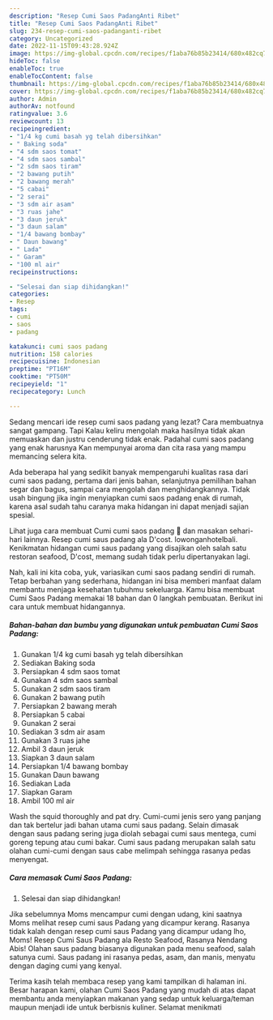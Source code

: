 ```yaml
---
description: "Resep Cumi Saos PadangAnti Ribet"
title: "Resep Cumi Saos PadangAnti Ribet"
slug: 234-resep-cumi-saos-padanganti-ribet
category: Uncategorized
date: 2022-11-15T09:43:28.924Z
image: https://img-global.cpcdn.com/recipes/f1aba76b85b23414/680x482cq70/cumi-saos-padang-foto-resep-utama.jpg
hideToc: false
enableToc: true
enableTocContent: false
thumbnail: https://img-global.cpcdn.com/recipes/f1aba76b85b23414/680x482cq70/cumi-saos-padang-foto-resep-utama.jpg
cover: https://img-global.cpcdn.com/recipes/f1aba76b85b23414/680x482cq70/cumi-saos-padang-foto-resep-utama.jpg
author: Admin
authorAv: notfound
ratingvalue: 3.6
reviewcount: 13
recipeingredient:
- "1/4 kg cumi basah yg telah dibersihkan"
- " Baking soda"
- "4 sdm saos tomat"
- "4 sdm saos sambal"
- "2 sdm saos tiram"
- "2 bawang putih"
- "2 bawang merah"
- "5 cabai"
- "2 serai"
- "3 sdm air asam"
- "3 ruas jahe"
- "3 daun jeruk"
- "3 daun salam"
- "1/4 bawang bombay"
- " Daun bawang"
- " Lada"
- " Garam"
- "100 ml air"
recipeinstructions:

- "Selesai dan siap dihidangkan!"
categories:
- Resep
tags:
- cumi
- saos
- padang

katakunci: cumi saos padang 
nutrition: 158 calories
recipecuisine: Indonesian
preptime: "PT16M"
cooktime: "PT50M"
recipeyield: "1"
recipecategory: Lunch

---
```



Sedang mencari ide resep cumi saos padang yang lezat? Cara membuatnya sangat gampang. Tapi Kalau keliru mengolah maka hasilnya tidak akan memuaskan dan justru cenderung tidak enak. Padahal cumi saos padang yang enak harusnya Kan mempunyai aroma dan cita rasa yang mampu memancing selera kita.


Ada beberapa hal yang sedikit banyak mempengaruhi kualitas rasa dari cumi saos padang, pertama dari jenis bahan, selanjutnya pemilihan bahan segar dan bagus, sampai cara mengolah dan menghidangkannya. Tidak usah bingung jika ingin menyiapkan cumi saos padang enak di rumah, karena asal sudah tahu caranya maka hidangan ini dapat menjadi sajian spesial.

Lihat juga cara membuat Cumi cumi saos padang 🦑 dan masakan sehari-hari lainnya. Resep cumi saus padang ala D&#39;cost. lowonganhotelbali. Kenikmatan hidangan cumi saus padang yang disajikan oleh salah satu restoran seafood, D&#39;cost, memang sudah tidak perlu dipertanyakan lagi.


Nah, kali ini kita coba, yuk, variasikan cumi saos padang sendiri di rumah. Tetap berbahan yang sederhana, hidangan ini bisa memberi manfaat dalam membantu menjaga kesehatan tubuhmu sekeluarga. Kamu bisa membuat Cumi Saos Padang memakai 18 bahan dan 0 langkah pembuatan. Berikut ini cara untuk membuat hidangannya.

<!--inarticleads1-->

##### Bahan-bahan dan bumbu yang digunakan untuk pembuatan Cumi Saos Padang:

1. Gunakan 1/4 kg cumi basah yg telah dibersihkan
1. Sediakan  Baking soda
1. Persiapkan 4 sdm saos tomat
1. Gunakan 4 sdm saos sambal
1. Gunakan 2 sdm saos tiram
1. Gunakan 2 bawang putih
1. Persiapkan 2 bawang merah
1. Persiapkan 5 cabai
1. Gunakan 2 serai
1. Sediakan 3 sdm air asam
1. Gunakan 3 ruas jahe
1. Ambil 3 daun jeruk
1. Siapkan 3 daun salam
1. Persiapkan 1/4 bawang bombay
1. Gunakan  Daun bawang
1. Sediakan  Lada
1. Siapkan  Garam
1. Ambil 100 ml air


Wash the squid thoroughly and pat dry. Cumi-cumi jenis sero yang panjang dan tak bertelur jadi bahan utama cumi saus padang. Selain dimasak dengan saus padang sering juga diolah sebagai cumi saus mentega, cumi goreng tepung atau cumi bakar. Cumi saus padang merupakan salah satu olahan cumi-cumi dengan saus cabe melimpah sehingga rasanya pedas menyengat. 

<!--inarticleads2-->

##### Cara memasak Cumi Saos Padang:


1. Selesai dan siap dihidangkan!

Jika sebelumnya Moms mencampur cumi dengan udang, kini saatnya Moms melihat resep cumi saus Padang yang dicampur kerang. Rasanya tidak kalah dengan resep cumi saus Padang yang dicampur udang lho, Moms! Resep Cumi Saus Padang ala Resto Seafood, Rasanya Nendang Abis! Olahan saus padang biasanya digunakan pada menu seafood, salah satunya cumi. Saus padang ini rasanya pedas, asam, dan manis, menyatu dengan daging cumi yang kenyal. 

Terima kasih telah membaca resep yang kami tampilkan di halaman ini. Besar harapan kami, olahan Cumi Saos Padang yang mudah di atas dapat membantu anda menyiapkan makanan yang sedap untuk keluarga/teman maupun menjadi ide untuk berbisnis kuliner. Selamat menikmati

